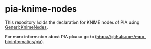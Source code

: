 pia-knime-nodes
===============

This repository holds the declaration for KNIME nodes of PIA using 
[GenericKnimeNodes](https://github.com/genericworkflownodes/GenericKnimeNodes).

For more information about PIA please go to
(https://github.com/mpc-bioinformatics/pia).
